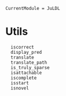 ```@meta
CurrentModule = JuLDL
```

# Utils

```@docs
  iscorrect
  display_pred
  translate
  translate_path
  is_truly_sparse
  isattachable
  iscomplete
  isstart
  isnovel
```